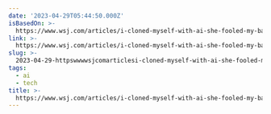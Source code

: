 ```yaml
---
date: '2023-04-29T05:44:50.000Z'
isBasedOn: >-
  https://www.wsj.com/articles/i-cloned-myself-with-ai-she-fooled-my-bank-and-my-family-356bd1a3?mod=hp_lead_pos7
link: >-
  https://www.wsj.com/articles/i-cloned-myself-with-ai-she-fooled-my-bank-and-my-family-356bd1a3?mod=hp_lead_pos7
slug: >-
  2023-04-29-httpswwwwsjcomarticlesi-cloned-myself-with-ai-she-fooled-my-bank-and-my-family-356bd1a3modhpleadpos7
tags:
  - ai
  - tech
title: >-
  https://www.wsj.com/articles/i-cloned-myself-with-ai-she-fooled-my-bank-and-my-family-356bd1a3?mod=hp_lead_pos7
---
```


